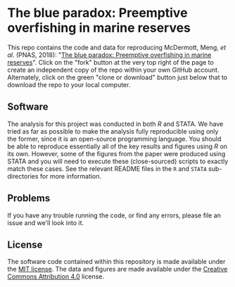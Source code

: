 # The blue paradox: Preemptive overfishing in marine reserves

This repo contains the code and data for reproducing McDermott, Meng, *et al*. (PNAS, 2018): "[The blue paradox: Preemptive overfishing in marine reserves](http://dx.doi.org/10.1073/pnas.1802862115)". Click on the "fork" button at the very top right of the page to create an independent copy of the repo within your own GitHub account. Alternately, click on the green "clone or download" button just below that to download the repo to your local computer.

## Software

The analysis for this project was conducted in both *R* and STATA. We have tried as far as possible to make the analysis fully reproducible using only the former, since it is an open-source programming language. You should be able to reproduce essentially all of the key results and figures using *R* on its own. However, some of the figures from the paper were produced using STATA and you will need to execute these (close-sourced) scripts to exactly match these cases. See the relevant README files in the `R` and `STATA` sub-directories for more information.

## Problems

If you have any trouble running the code, or find any errors, please file an issue and we'll look into it.

## License

The software code contained within this repository is made available under the [MIT license](http://opensource.org/licenses/mit-license.php). The data and figures are made available under the [Creative Commons Attribution 4.0](https://creativecommons.org/licenses/by/4.0/) license.
